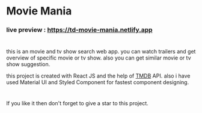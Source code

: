 # Movie Mania

### live preview : https://td-movie-mania.netlify.app

#

this is an movie and tv show search web app. you can watch trailers and get overview of specific movie or tv show. also you can get similar movie or tv show suggestion.

this project is created with React JS and the help of [TMDB](https://www.themoviedb.org/) API. also i have used Material UI and Styled Component for fastest component designing.

#

If you like it then don't forget to give a star to this project.
